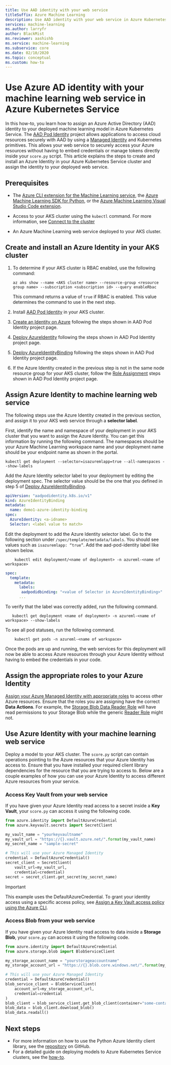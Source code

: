 ```yaml
---
title: Use AAD identity with your web service
titleSuffix: Azure Machine Learning
description: Use AAD identity with your web service in Azure Kubernetes Service to access cloud resources during scoring.
services: machine-learning
ms.author: larryfr
author: BlackMist
ms.reviewer: aashishb
ms.service: machine-learning
ms.subservice: core
ms.date: 02/10/2020
ms.topic: conceptual
ms.custom: how-to
---
```


# Use Azure AD identity with your machine learning web service in Azure Kubernetes Service

In this how-to, you learn how to assign an Azure Active Directory (AAD) identity to your deployed machine learning model in Azure Kubernetes Service. The [AAD Pod Identity](https://github.com/Azure/aad-pod-identity) project allows applications to access cloud resources securely with AAD by using a [Managed Identity](../active-directory/managed-identities-azure-resources/overview.md) and Kubernetes primitives. This allows your web service to securely access your Azure resources without having to embed credentials or manage tokens directly inside your `score.py` script. This article explains the steps to create and install an Azure Identity in your Azure Kubernetes Service cluster and assign the identity to your deployed web service.

## Prerequisites

- The [Azure CLI extension for the Machine Learning service](reference-azure-machine-learning-cli.md), the [Azure Machine Learning SDK for Python](/python/api/overview/azure/ml/intro?preserve-view=true&view=azure-ml-py), or the [Azure Machine Learning Visual Studio Code extension](tutorial-setup-vscode-extension.md).

- Access to your AKS cluster using the `kubectl` command. For more information, see [Connect to the cluster](../aks/kubernetes-walkthrough.md#connect-to-the-cluster)

- An Azure Machine Learning web service deployed to your AKS cluster.

## Create and install an Azure Identity in your AKS cluster

1. To determine if your AKS cluster is RBAC enabled, use the following command:

    ```azurecli-interactive
    az aks show --name <AKS cluster name> --resource-group <resource group name> --subscription <subscription id> --query enableRbac
    ```

    This command returns a value of `true` if RBAC is enabled. This value determines the command to use in the next step.

1. Install [AAD Pod Identity](https://azure.github.io/aad-pod-identity/docs/getting-started/installation/) in your AKS cluster.

1. [Create an Identity on Azure](https://azure.github.io/aad-pod-identity/docs/demo/standard_walkthrough/#2-create-an-identity-on-azure) following the steps shown in AAD Pod Identity project page.

1. [Deploy AzureIdentity](https://azure.github.io/aad-pod-identity/docs/demo/standard_walkthrough/#3-deploy-azureidentity) following the steps shown in AAD Pod Identity project page.

1. [Deploy AzureIdentityBinding](https://azure.github.io/aad-pod-identity/docs/demo/standard_walkthrough/#5-deploy-azureidentitybinding) following the steps shown in AAD Pod Identity project page.

1. If the Azure Identity created in the previous step is not in the same node resource group for your AKS cluster, follow the [Role Assignment](https://azure.github.io/aad-pod-identity/docs/getting-started/role-assignment/#user-assigned-identities-that-are-not-within-the-node-resource-group) steps shown in AAD Pod Identity project page.

## Assign Azure Identity to machine learning web service

The following steps use the Azure Identity created in the previous section, and assign it to your AKS web service through a **selector label**.

First, identify the name and namespace of your deployment in your AKS cluster that you want to assign the Azure Identity. You can get this information by running the following command. The namespaces should be your Azure Machine Learning workspace name and your deployment name should be your endpoint name as shown in the portal.

```azurecli-interactive
kubectl get deployment --selector=isazuremlapp=true --all-namespaces --show-labels
```

Add the Azure Identity selector label to your deployment by editing the deployment spec. The selector value should be the one that you defined in step 5 of [Deploy AzureIdentityBinding](https://azure.github.io/aad-pod-identity/docs/demo/standard_walkthrough/#5-deploy-azureidentitybinding).

```yaml
apiVersion: "aadpodidentity.k8s.io/v1"
kind: AzureIdentityBinding
metadata:
  name: demo1-azure-identity-binding
spec:
  AzureIdentity: <a-idname>
  Selector: <label value to match>
```

Edit the deployment to add the Azure Identity selector label. Go to the following section under `/spec/template/metadata/labels`. You should see values such as `isazuremlapp: “true”`. Add the aad-pod-identity label like shown below.

```azurecli-interactive
    kubectl edit deployment/<name of deployment> -n azureml-<name of workspace>
```

```yaml
spec:
  template:
    metadata:
      labels:
       aadpodidbinding: "<value of Selector in AzureIdentityBinding>"
      ...
```

To verify that the label was correctly added, run the following command.

```azurecli-interactive
   kubectl get deployment <name of deployment> -n azureml-<name of workspace> --show-labels
```

To see all pod statuses, run the following command.

```azurecli-interactive
    kubectl get pods -n azureml-<name of workspace>
```

Once the pods are up and running, the web services for this deployment will now be able to access Azure resources through your Azure Identity without having to embed the credentials in your code.

## Assign the appropriate roles to your Azure Identity

[Assign your Azure Managed Identity with appropriate roles](../active-directory/managed-identities-azure-resources/how-to-manage-ua-identity-portal.md) to access other Azure resources. Ensure that the roles you are assigning have the correct **Data Actions**. For example, the [Storage Blob Data Reader Role](../role-based-access-control/built-in-roles.md#storage-blob-data-reader) will have read permissions to your Storage Blob while the generic [Reader Role](../role-based-access-control/built-in-roles.md#reader) might not.

## Use Azure Identity with your machine learning web service

Deploy a model to your AKS cluster. The `score.py` script can contain operations pointing to the Azure resources that your Azure Identity has access to. Ensure that you have installed your required client library dependencies for the resource that you are trying to access to. Below are a couple examples of how you can use your Azure Identity to access different Azure resources from your service.

### Access Key Vault from your web service

If you have given your Azure Identity read access to a secret inside a **Key Vault**, your `score.py` can access it using the following code.

```python
from azure.identity import DefaultAzureCredential
from azure.keyvault.secrets import SecretClient

my_vault_name = "yourkeyvaultname"
my_vault_url = "https://{}.vault.azure.net/".format(my_vault_name)
my_secret_name = "sample-secret"

# This will use your Azure Managed Identity
credential = DefaultAzureCredential()
secret_client = SecretClient(
    vault_url=my_vault_url,
    credential=credential)
secret = secret_client.get_secret(my_secret_name)
```

> [!IMPORTANT]
> This example uses the DefaultAzureCredential. To grant your identity access using a specific access policy, see [Assign a Key Vault access policy using the Azure CLI](../key-vault/general/assign-access-policy-cli.md).

### Access Blob from your web service

If you have given your Azure Identity read access to data inside a **Storage Blob**, your `score.py` can access it using the following code.

```python
from azure.identity import DefaultAzureCredential
from azure.storage.blob import BlobServiceClient

my_storage_account_name = "yourstorageaccountname"
my_storage_account_url = "https://{}.blob.core.windows.net/".format(my_storage_account_name)

# This will use your Azure Managed Identity
credential = DefaultAzureCredential()
blob_service_client = BlobServiceClient(
    account_url=my_storage_account_url,
    credential=credential
)
blob_client = blob_service_client.get_blob_client(container="some-container", blob="some_text.txt")
blob_data = blob_client.download_blob()
blob_data.readall()
```

## Next steps

* For more information on how to use the Python Azure Identity client library, see the [repository](https://github.com/Azure/azure-sdk-for-python/tree/master/sdk/identity/azure-identity#azure-identity-client-library-for-python) on GitHub.
* For a detailed guide on deploying models to Azure Kubernetes Service clusters, see the [how-to](how-to-deploy-azure-kubernetes-service.md).